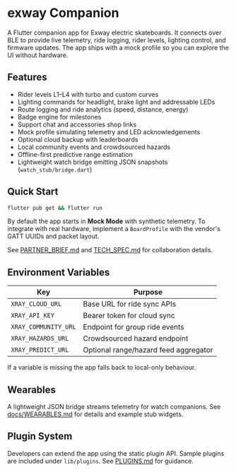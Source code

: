 # exway Companion

A Flutter companion app for Exway electric skateboards. It connects over BLE to provide live telemetry, ride logging, rider levels, lighting control, and firmware updates. The app ships with a mock profile so you can explore the UI without hardware.

## Features

- Rider levels L1–L4 with turbo and custom curves
- Lighting commands for headlight, brake light and addressable LEDs
- Route logging and ride analytics (speed, distance, energy)
- Badge engine for milestones
- Support chat and accessories shop links
- Mock profile simulating telemetry and LED acknowledgements
- Optional cloud backup with leaderboards
- Local community events and crowdsourced hazards
- Offline-first predictive range estimation
- Lightweight watch bridge emitting JSON snapshots (`watch_stub/bridge.dart`)


## Quick Start

```bash
flutter pub get && flutter run
```

By default the app starts in **Mock Mode** with synthetic telemetry. To integrate with real hardware, implement a `BoardProfile` with the vendor's GATT UUIDs and packet layout.

See [PARTNER_BRIEF.md](PARTNER_BRIEF.md) and [TECH_SPEC.md](TECH_SPEC.md) for collaboration details.

## Environment Variables

| Key | Purpose |
| --- | --- |
| `XRAY_CLOUD_URL` | Base URL for ride sync APIs |
| `XRAY_API_KEY` | Bearer token for cloud sync |
| `XRAY_COMMUNITY_URL` | Endpoint for group ride events |
| `XRAY_HAZARDS_URL` | Crowdsourced hazard endpoint |
| `XRAY_PREDICT_URL` | Optional range/hazard feed aggregator |

If a variable is missing the app falls back to local-only behaviour.

## Wearables

A lightweight JSON bridge streams telemetry for watch companions. See
[docs/WEARABLES.md](docs/WEARABLES.md) for details and example stub widgets.

## Plugin System

Developers can extend the app using the static plugin API. Sample plugins are
included under `lib/plugins`. See [PLUGINS.md](PLUGINS.md) for guidance.
